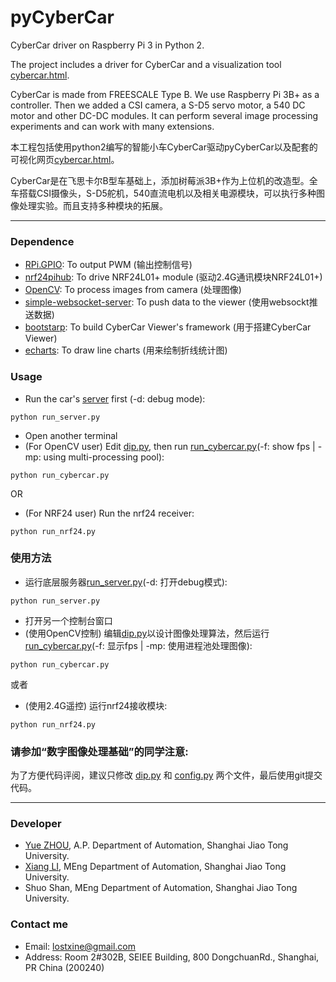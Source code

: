# pyCyberCar

CyberCar driver on Raspberry Pi 3 in Python 2.

The project includes a driver for CyberCar and a visualization tool [cybercar.html](/html/cybercar.html).

CyberCar is made from FREESCALE Type B. We use Raspberry Pi 3B+ as a controller. Then we added a CSI camera, a S-D5 servo motor, a 540 DC motor and other DC-DC modules. It can perform several image processing experiments and can work with many extensions.

本工程包括使用python2编写的智能小车CyberCar驱动pyCyberCar以及配套的可视化网页[cybercar.html](/html/cybercar.html)。

CyberCar是在飞思卡尔B型车基础上，添加树莓派3B+作为上位机的改造型。全车搭载CSI摄像头，S-D5舵机，540直流电机以及相关电源模块，可以执行多种图像处理实验。而且支持多种模块的拓展。

***
### Dependence
* [RPi.GPIO](https://sourceforge.net/p/raspberry-gpio-python/wiki/Home/): To output PWM (输出控制信号)
* [nrf24pihub](https://github.com/riyas-org/nrf24pihub): To drive NRF24L01+ module (驱动2.4G通讯模块NRF24L01+)
* [OpenCV](http://www.opencv.org/): To process images from camera (处理图像)
* [simple-websocket-server](https://github.com/dpallot/simple-websocket-server): To push data to the viewer (使用websockt推送数据)
* [bootstarp](https://getbootstrap.com/): To build CyberCar Viewer's framework (用于搭建CyberCar Viewer)
* [echarts](http://echarts.baidu.com/): To draw line charts (用来绘制折线统计图)

### Usage
* Run the car's [server](/run_server.py) first (-d: debug mode):
```
python run_server.py
```
* Open another terminal
* (For OpenCV user) Edit [dip.py](/dip.py), then run [run_cybercar.py](/run_cybercar.py)(-f: show fps | -mp: using multi-processing pool):
```
python run_cybercar.py
```
OR
* (For NRF24 user) Run the nrf24 receiver:
```
python run_nrf24.py
```

### 使用方法
* 运行底层服务器[run_server.py](/run_server.py)(-d: 打开debug模式):
```
python run_server.py
```
* 打开另一个控制台窗口
* (使用OpenCV控制) 编辑[dip.py](/dip.py)以设计图像处理算法，然后运行[run_cybercar.py](/run_cybercar.py)(-f: 显示fps | -mp: 使用进程池处理图像):
```
python run_cybercar.py
```
或者
* (使用2.4G遥控) 运行nrf24接收模块:
```
python run_nrf24.py
```
### 请参加“数字图像处理基础”的同学注意:

为了方便代码评阅，建议只修改 [dip.py](/dip.py) 和 [config.py](/config.py) 两个文件，最后使用git提交代码。

***
### Developer
* [Yue ZHOU](http://cvpr.sjtu.edu.cn/aboutme.aspx), A.P. Department of Automation, Shanghai Jiao Tong University.
* [Xiang LI](http://xxli.me), MEng Department of Automation, Shanghai Jiao Tong University. 
* Shuo Shan, MEng Department of Automation, Shanghai Jiao Tong University. 

### Contact me
* Email: lostxine@gmail.com
* Address: Room 2#302B, SEIEE Building, 800 DongchuanRd., Shanghai, PR China (200240)
